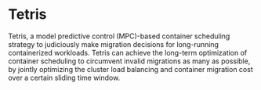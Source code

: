 # Tetris
Tetris, a model predictive control (MPC)-based container scheduling strategy to judiciously make migration decisions for long-running containerized workloads. Tetris can achieve the long-term optimization of container scheduling to circumvent invalid migrations as many as possible, by jointly optimizing the cluster load balancing and container migration cost over a certain sliding time window.
